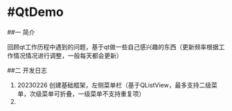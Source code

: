 # #QtDemo

##一 简介

​		回顾qt工作历程中遇到的问题，基于qt做一些自己感兴趣的东西（更新频率根据工作情况情况进行调整，一般每天都会更新）

##二 开发日志

1. 20230226   创建基础框架，左侧菜单栏（基于QListView，最多支持二级菜单，次级菜单可折叠，一级菜单不支持重复项）
2. 
